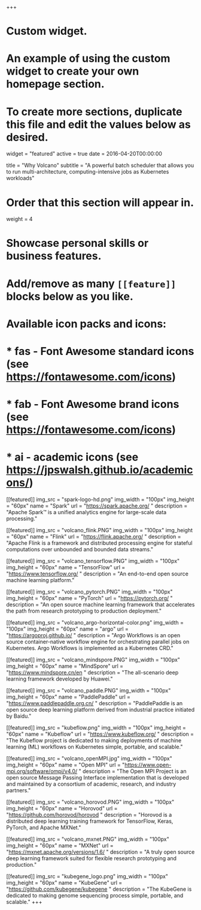 +++
# Custom widget.
# An example of using the custom widget to create your own homepage section.
# To create more sections, duplicate this file and edit the values below as desired.
widget = "featured"
active = true
date = 2016-04-20T00:00:00

title = "Why Volcano"
subtitle = "A powerful batch scheduler that allows you to run multi-architecture, computing-intensive jobs as Kubernetes workloads"

# Order that this section will appear in.
weight = 4

# Showcase personal skills or business features.
# 
# Add/remove as many `[[feature]]` blocks below as you like.
# 
# Available icon packs and icons:
# * fas - Font Awesome standard icons (see https://fontawesome.com/icons)
# * fab - Font Awesome brand icons (see https://fontawesome.com/icons)
# * ai - academic icons (see https://jpswalsh.github.io/academicons/)

[[featured]]
  img_src = "spark-logo-hd.png"
  img_width = "100px"
  img_height = "60px"
  name = "Spark"
  url = "https://spark.apache.org/ "
  description = "Apache Spark™ is a unified analytics engine for large-scale data processing." 

[[featured]]
  img_src = "volcano_flink.PNG"
  img_width = "100px"
  img_height = "60px"
  name = "Flink"
  url = "https://flink.apache.org/ "
  description = "Apache Flink is a framework and distributed processing engine for stateful computations over unbounded and bounded data streams."

[[featured]]
  img_src = "volcano_tensorflow.PNG"
  img_width = "100px"
  img_height = "60px"
  name = "TensorFlow"
  url = "https://www.tensorflow.org/ "
  description = "An end-to-end open source machine learning platform."

[[featured]]
  img_src = "volcano_pytorch.PNG"
  img_width = "100px"
  img_height = "60px"
  name = "PyTorch"
  url = "https://pytorch.org/ "
  description = "An open source machine learning framework that accelerates the path from research prototyping to production deployment."

[[featured]]
  img_src = "volcano_argo-horizontal-color.png"
  img_width = "100px"
  img_height = "60px"
  name = "argo"
  url = "https://argoproj.github.io/ "
  description = "Argo Workflows is an open source container-native workflow engine for orchestrating parallel jobs on Kubernetes. Argo Workflows is implemented as a Kubernetes CRD."

[[featured]]
  img_src = "volcano_mindspore.PNG"
  img_width = "100px"
  img_height = "60px"
  name = "MindSpore"
  url = "https://www.mindspore.cn/en "
  description = "The all-scenario deep learning framework developed by Huawei."

[[featured]]
  img_src = "volcano_paddle.PNG"
  img_width = "100px"
  img_height = "60px"
  name = "PaddlePaddle"
  url = "https://www.paddlepaddle.org.cn/ "
  description = "PaddlePaddle is an open source deep learning platform derived from industrial practice initiated by Baidu."

[[featured]]
  img_src = "kubeflow.png"
  img_width = "100px"
  img_height = "60px"
  name = "Kubeflow" 
  url = "https://www.kubeflow.org/ "
  description = "The Kubeflow project is dedicated to making deployments of machine learning (ML) workflows on Kubernetes simple, portable, and scalable."

[[featured]]
  img_src = "volcano_openMPI.jpg"
  img_width = "100px"
  img_height = "60px"
  name = "Open MPI"
  url = "https://www.open-mpi.org/software/ompi/v4.0/ "
  description = "The Open MPI Project is an open source Message Passing Interface implementation that is developed and maintained by a consortium of academic, research, and industry partners."

[[featured]]
  img_src = "volcano_horovod.PNG"
  img_width = "100px"
  img_height = "60px"
  name = "Horovod"
  url = "https://github.com/horovod/horovod "
  description = "Horovod is a distributed deep learning training framework for TensorFlow, Keras, PyTorch, and Apache MXNet."

[[featured]]
  img_src = "volcano_mxnet.PNG"
  img_width = "100px"
  img_height = "60px"
  name = "MXNet"
  url = "https://mxnet.apache.org/versions/1.6/ "
  description = "A truly open source deep learning framework suited for flexible research prototyping and production."

[[featured]]
  img_src = "kubegene_logo.png"
  img_width = "100px"
  img_height = "60px"
  name = "KubeGene"
  url = "https://github.com/kubegene/kubegene "
  description = "The KubeGene is dedicated to making genome sequencing process simple, portable, and scalable." 
+++
